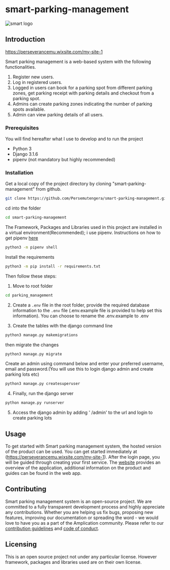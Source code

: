 # smart-parking-management

![smart logo](https://github.com/Persemutengera/Smart-parking-management/assets/123206539/2d96675c-46aa-4e2a-89f5-968f5484a722)

## Introduction 

https://perseverancemu.wixsite.com/my-site-1

Smart parking management is a web-based system with the following functionalities.
1. Register new users.
2. Log in registered users.
3. Logged in users can book for a parking spot from different parking zones, get parking receipt with parking details and checkout from a parking spot.
4. Admins can create parking zones indicating the number of parking spots available.
5. Admin can view parking details of all users.

### Prerequisites
You will find hereafter what I use to develop and to run the project
* Python 3
* Django 3.1.6
* pipenv (not mandatory but highly recommended)

### Installation

Get a local copy of the project directory by cloning "smart-parking-management" from github.

```bash
git clone https://github.com/Persemutengera/smart-parking-management.git
```

cd into the folder

```bash
cd smart-parking-management
```

The Framework, Packages and Libraries used in this project are installed in a virtual environment(Recommended); i use pipenv. Instructions on how to get pipenv [here](https://pypi.org/project/pipenv/)

```bash
python3 -m pipenv shell
```

Install the requirements

```bash
python3 -m pip install -r requirements.txt
```

Then follow these steps:
1. Move to root folder 

```bash
cd parking_management
```
2. Create a `.env` file in the root folder, provide the required database information  to the `.env` file (.env.example file is provided to help set this information). You can choose to rename the .env.example to .env

3. Create the tables with the django command line

```bash
python3 manage.py makemigrations
```
then migrate the changes
 
```bash
python3 manage.py migrate
```

Create an admin using command below and enter your preferred username, email and password.(You will use this to login django admin and create parking lots etc)
 
```bash
python3 manage.py createsuperuser
```


4. Finally, run the django server

```bash
python manage.py runserver
```

5. Access the django admin by adding ' /admin' to the url and login to create parking lots

## Usage

To get started with Smart parking management system, the hosted version of the product can be used. You can get started immediately at (https://perseverancemu.wixsite.com/my-site-1). After the login page, you will be guided through creating your first service. The [website](https://perseverancemu.wixsite.com/my-site-1) provides an overview of the application, additional information on the product and guides can be found in the web app.

## Contributing

Smart parking management system is an open-source project. We are committed to a fully transparent development process and highly appreciate any contributions. Whether you are helping us fix bugs, proposing new features, improving our documentation or spreading the word - we would love to have you as a part of the Amplication community. Please refer to our [contribution guidelines](./CONTRIBUTING.md) and [code of conduct](./CODE_OF_CONDUCT.md).

## Licensing

This is an open source project not under any particular license.
However framework, packages and libraries used are on their own license.



   
